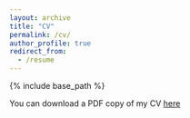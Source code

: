```yaml
---
layout: archive
title: "CV"
permalink: /cv/
author_profile: true
redirect_from:
  - /resume
---
```



{% include base_path %}

You can download a PDF copy of my CV [here](files/AValentim_CV.pdf)



